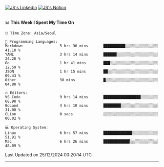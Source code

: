 
[![JS's LinkedIn](https://img.shields.io/badge/LinkedIn-blue?style=for-the-badge&logo=linkedin)](https://www.linkedin.com/in/jaeseung-lee-5a2a32139/) 
[![JS's Notion](https://img.shields.io/badge/Notion-black?style=for-the-badge&logo=notion)](https://bit.ly/ljswiki1) <br><br>
<!-- ![JS's GitHub stats](https://github-readme-stats-lemon-five.vercel.app/api?username=tkxkd0159&hide=contribs,prs,stars,issues&show_icons=true&theme=react&include_all_commits=true)   -->
<!-- ![Top Langs](https://github-readme-stats-lemon-five.vercel.app/api/top-langs/?username=tkxkd0159&layout=compact&hide=jupyter%20notebook,scss,html,css&langs_count=10)  -->


<!--START_SECTION:waka-->
📊 **This Week I Spent My Time On** 

```text
🕑︎ Time Zone: Asia/Seoul

💬 Programming Languages: 
Markdown                 5 hrs 30 mins       ██████████░░░░░░░░░░░░░░░   41.10 % 
YAML                     3 hrs 14 mins       ██████░░░░░░░░░░░░░░░░░░░   24.20 % 
Go                       1 hr 41 mins        ███░░░░░░░░░░░░░░░░░░░░░░   12.59 % 
JSON                     1 hr 15 mins        ██░░░░░░░░░░░░░░░░░░░░░░░   09.43 % 
Other                    38 mins             █░░░░░░░░░░░░░░░░░░░░░░░░   04.80 % 

🔥 Editors: 
VS Code                  9 hrs 14 mins       █████████████████░░░░░░░░   68.90 % 
GoLand                   4 hrs 10 mins       ████████░░░░░░░░░░░░░░░░░   31.08 % 
CLion                    0 secs              ░░░░░░░░░░░░░░░░░░░░░░░░░   00.02 % 

💻 Operating System: 
Linux                    6 hrs 57 mins       █████████████░░░░░░░░░░░░   51.91 % 
Mac                      6 hrs 26 mins       ████████████░░░░░░░░░░░░░   48.09 % 
```


 Last Updated on 25/12/2024 00:20:14 UTC
<!--END_SECTION:waka-->

---
<!---
<a href="https://github.com/tkxkd0159/books">
  <img align="center" src="https://github-readme-stats-lemon-five.vercel.app/api/pin/?username=tkxkd0159&repo=books&theme=react" />
</a>
-->

<!---
- 🔭 I’m currently working on ...
- 🌱 I’m currently learning blockchain and distributed network
- 👯 I’m looking to collaborate on ...
- 🤔 I’m looking for help with ...
- 💬 Ask me about ...
- 📫 How to reach me: ...
- 😄 Pronouns: ...
- ⚡ Fun fact: ...
-->
